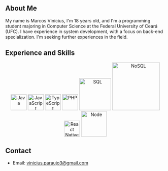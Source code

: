 ## About Me

My name is Marcos Vinicius, I'm 18 years old, and I'm a programming student majoring in Computer Science at the Federal University of Ceará (UFC). I have experience in system development, with a focus on back-end specialization. I'm seeking further experiences in the field.

## Experience and Skills

<div align="center">
  <img src="https://i.imgur.com/XO2LHH8.png" alt="Java" width="50px">
  <img src="https://upload.wikimedia.org/wikipedia/commons/thumb/6/6a/JavaScript-logo.png/800px-JavaScript-logo.png" alt="JavaScript" width="50px">
  <img src="https://i.imgur.com/p6XOtSB.png" alt="TypeScript" width="50px" height="auto" >
  <img src="https://brandslogos.com/wp-content/uploads/thumbs/php-logo-vector.svg" alt="PHP" width="50px" height="auto" >
  <img src="https://upload.wikimedia.org/wikipedia/labs/8/8e/Mysql_logo.png" alt="SQL" width="100px">
  <img src="https://upload.wikimedia.org/wikipedia/commons/thumb/9/93/MongoDB_Logo.svg/2560px-MongoDB_Logo.svg.png" alt="NoSQL" width="150px" height="auto" >
  <img src="https://i.imgur.com/jHppuIp.png" alt="React Native" width="50px">
  <img src="https://i.imgur.com/QMCGDby.png" alt="Node" width="80px">
</div>

## Contact

- Email: vinicius.paraujo3@gmail.com
